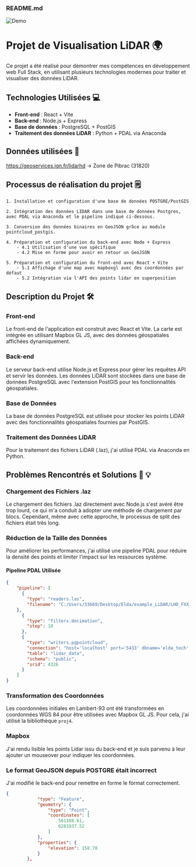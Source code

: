 ### README.md

![Demo](https://s12.gifyu.com/images/SYJVE.gif)

# Projet de Visualisation LiDAR 🌍

Ce projet a été réalisé pour démontrer mes compétences en développement web Full Stack, en utilisant plusieurs technologies modernes pour traiter et visualiser des données LiDAR.


## Technologies Utilisées 💻

- **Front-end** : React + Vite
- **Back-end** : Node.js + Express
- **Base de données** : PostgreSQL + PostGIS
- **Traitement des données LiDAR** : Python + PDAL via Anaconda

## Données utilisées 🌈
https://geoservices.ign.fr/lidarhd
-> Zone de Pibrac (31820)

## Processus de réalisation du projet 🗒️

    1. Installation et configuration d'une base de données POSTGRE/PostGIS
    
    2. Intégration des données LIDAR dans une base de données Postgres, avec PDAL via Anaconda et le pipeline indiqué ci-dessous.

    3. Conversion des données binaires en GeoJSON grâce au module pointcloud_postgis.

    4. Préparation et configuration du back-end avec Node + Express
        - 4.1 Utilisation d'une vue spécifique
        - 4.2 Mise en forme pour avoir en retour un GeoJSON 

    5. Préparation et configuration du front-end avec React + Vite
        - 5.1 Affichage d'une map avec mapboxgl avec des coordonnées par défaut
        - 5.2 Intégration via l'API des points lidar en superposition

## Description du Projet 🛠️

### Front-end

Le front-end de l'application est construit avec React et Vite. La carte est intégrée en utilisant Mapbox GL JS, avec des données géospatiales affichées dynamiquement.

### Back-end

Le serveur back-end utilise Node.js et Express pour gérer les requêtes API et servir les données. Les données LiDAR sont stockées dans une base de données PostgreSQL avec l'extension PostGIS pour les fonctionnalités géospatiales.

### Base de Données

La base de données PostgreSQL est utilisée pour stocker les points LiDAR avec des fonctionnalités géospatiales fournies par PostGIS.

### Traitement des Données LiDAR

Pour le traitement des fichiers LiDAR (.laz), j'ai utilisé PDAL via Anaconda en Python.

## Problèmes Rencontrés et Solutions 🔴 💡

### Chargement des Fichiers .laz

Le chargement des fichiers .laz directement avec Node.js s'est avéré être trop lourd, ce qui m'a conduit à adopter une méthode de chargement par blocs. Cependant, même avec cette approche, le processus de split des fichiers était très long.

### Réduction de la Taille des Données

Pour améliorer les performances, j'ai utilisé une pipeline PDAL pour réduire la densité des points et limiter l'impact sur les ressources système.

#### Pipeline PDAL Utilisée

```json
{
	"pipeline": [
	  {
		"type": "readers.las",
		"filename": "C:/Users/33669/Desktop/Elda/example_LiDAR/LHD_FXX_0561_6282_PTS_C_LAMB93_IGN69.copc.laz"
	},
	  {
		"type": "filters.decimation",
		"step": 10
	  },
	  {
		"type": "writers.pgpointcloud",
		"connection": "host='localhost' port='5433' dbname='elda_tech' user='postgres' password='0000'",
		"table": "lidar_data",
		"schema": "public",
		"srid": 4326
	  }
	]
}  
```

### Transformation des Coordonnées

Les coordonnées initiales en Lambert-93 ont été transformées en coordonnées WGS 84 pour être utilisées avec Mapbox GL JS. Pour cela, j'ai utilisé la bibliothèque `proj4`.

### Mapbox

J'ai rendu lisible les points Lidar issu du back-end et je suis parvenu à leur ajouter un mouseover pour indiquer les coordonnées.

### Le format GeoJSON depuis POSTGRE était incorrect

J'ai modifié le back-end pour remettre en forme le format correctement.

```json
{
			"type": "Feature",
			"geometry": {
				"type": "Point",
				"coordinates": [
					561188.61,
					6281937.52
				]
			},
			"properties": {
				"elevation": 158.78
			}
		},
```

